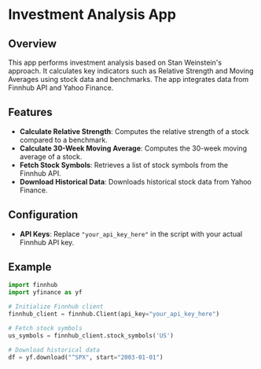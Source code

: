 # Investment Analysis App

## Overview

This app performs investment analysis based on Stan Weinstein's approach. It calculates key indicators such as Relative Strength and Moving Averages using stock data and benchmarks. The app integrates data from Finnhub API and Yahoo Finance.

## Features

- **Calculate Relative Strength**: Computes the relative strength of a stock compared to a benchmark.
- **Calculate 30-Week Moving Average**: Computes the 30-week moving average of a stock.
- **Fetch Stock Symbols**: Retrieves a list of stock symbols from the Finnhub API.
- **Download Historical Data**: Downloads historical stock data from Yahoo Finance.

## Configuration

- **API Keys**: Replace `"your_api_key_here"` in the script with your actual Finnhub API key.

## Example

```python
import finnhub
import yfinance as yf

# Initialize Finnhub client
finnhub_client = finnhub.Client(api_key="your_api_key_here")

# Fetch stock symbols
us_symbols = finnhub_client.stock_symbols('US')

# Download historical data
df = yf.download("^SPX", start="2003-01-01")
```
